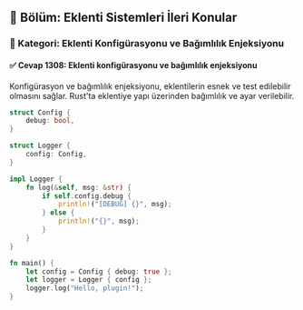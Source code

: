 ## 📘 Bölüm: Eklenti Sistemleri İleri Konular  
### 🔹 Kategori: Eklenti Konfigürasyonu ve Bağımlılık Enjeksiyonu  
#### ✅ Cevap 1308: Eklenti konfigürasyonu ve bağımlılık enjeksiyonu

Konfigürasyon ve bağımlılık enjeksiyonu, eklentilerin esnek ve test edilebilir olmasını sağlar. Rust'ta eklentiye yapı üzerinden bağımlılık ve ayar verilebilir.

```rust
struct Config {
    debug: bool,
}

struct Logger {
    config: Config,
}

impl Logger {
    fn log(&self, msg: &str) {
        if self.config.debug {
            println!("[DEBUG] {}", msg);
        } else {
            println!("{}", msg);
        }
    }
}

fn main() {
    let config = Config { debug: true };
    let logger = Logger { config };
    logger.log("Hello, plugin!");
}
```
